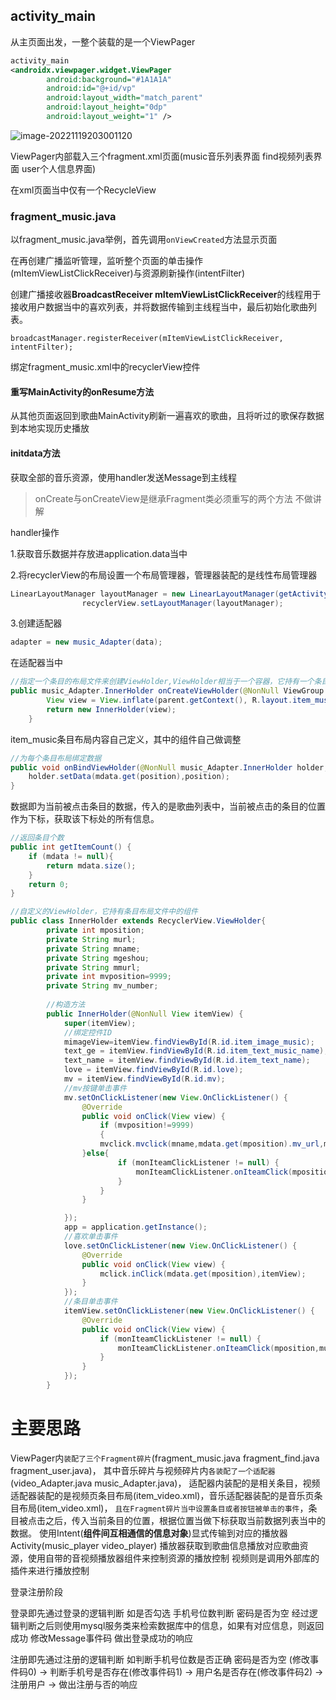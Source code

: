 ## activity_main

从主页面出发，一整个装载的是一个ViewPager

```xml
activity_main
<androidx.viewpager.widget.ViewPager
        android:background="#1A1A1A"
        android:id="@+id/vp"
        android:layout_width="match_parent"
        android:layout_height="0dp"
        android:layout_weight="1" />
```



![image-20221119203001120](C:\Users\Administrator\AppData\Roaming\Typora\typora-user-images\image-20221119203001120.png)

ViewPager内部载入三个fragment.xml页面(music音乐列表界面 find视频列表界面 user个人信息界面)

在xml页面当中仅有一个RecycleView



### fragment_music.java

以fragment_music.java举例，首先调用`onViewCreated`方法显示页面

在再创建广播监听管理，监听整个页面的单击操作(mItemViewListClickReceiver)与资源刷新操作(intentFilter)

创建广播接收器**BroadcastReceiver mItemViewListClickReceiver**的线程用于接收用户数据当中的喜欢列表，并将数据传输到主线程当中，最后初始化歌曲列表。

`broadcastManager.registerReceiver(mItemViewListClickReceiver, intentFilter);`

绑定fragment_music.xml中的recyclerView控件



#### 重写MainActivity的onResume方法

从其他页面返回到歌曲MainActivity刷新一遍喜欢的歌曲，且将听过的歌保存数据到本地实现历史播放



#### initdata方法

获取全部的音乐资源，使用handler发送Message到主线程



> onCreate与onCreateView是继承Fragment类必须重写的两个方法 不做讲解



handler操作

1.获取音乐数据并存放进application.data当中

2.将recyclerView的布局设置一个布局管理器，管理器装配的是线性布局管理器

```java
LinearLayoutManager layoutManager = new LinearLayoutManager(getActivity());
                recyclerView.setLayoutManager(layoutManager);
```

3.创建适配器

```java
adapter = new music_Adapter(data);
```

在适配器当中

```java
//指定一个条目的布局文件来创建ViewHolder,ViewHolder相当于一个容器，它持有一个条目中所拥有的的组件
public music_Adapter.InnerHolder onCreateViewHolder(@NonNull ViewGroup parent, int viewType) {
        View view = View.inflate(parent.getContext(), R.layout.item_music,null);
        return new InnerHolder(view);
    }
```

item_music条目布局内容自己定义，其中的组件自己做调整



```java
//为每个条目布局绑定数据
public void onBindViewHolder(@NonNull music_Adapter.InnerHolder holder, int position) {
    holder.setData(mdata.get(position),position);
}
```

数据即为当前被点击条目的数据，传入的是歌曲列表中，当前被点击的条目的位置作为下标，获取该下标处的所有信息。



```java
//返回条目个数
public int getItemCount() {
    if (mdata != null){
        return mdata.size();
    }
    return 0;
}
```



```java
//自定义的ViewHolder，它持有条目布局文件中的组件
public class InnerHolder extends RecyclerView.ViewHolder{
        private int mposition;
        private String murl;
        private String mname;
        private String mgeshou;
        private String mmurl;
        private int mvposition=9999;
        private String mv_number;
		
    	//构造方法
        public InnerHolder(@NonNull View itemView) {
            super(itemView);
            //绑定控件ID
           	mimageView=itemView.findViewById(R.id.item_image_music);
            text_ge = itemView.findViewById(R.id.item_text_music_name);
            text_name = itemView.findViewById(R.id.item_text_name);
            love = itemView.findViewById(R.id.love);
            mv = itemView.findViewById(R.id.mv);
            //mv按键单击事件
            mv.setOnClickListener(new View.OnClickListener() {
                @Override
                public void onClick(View view) {
                    if (mvposition!=9999)
                    {
                    mvclick.mvclick(mname,mdata.get(mposition).mv_url,mv_number);
                }else{
                        if (monIteamClickListener != null) {
                            monIteamClickListener.onIteamClick(mposition,murl,mname,mgeshou,mmurl);
                        }
                    }
                }

            });
            app = application.getInstance();
            //喜欢单击事件
            love.setOnClickListener(new View.OnClickListener() {
                @Override
                public void onClick(View view) {
                    mclick.inClick(mdata.get(mposition),itemView);
                }
            });
            //条目单击事件
            itemView.setOnClickListener(new View.OnClickListener() {
                @Override
                public void onClick(View view) {
                    if (monIteamClickListener != null) {
                        monIteamClickListener.onIteamClick(mposition,murl,mname,mgeshou,mmurl);
                    }
                }
            });
        }
```







# 主要思路

ViewPager内`装配了三个Fragment碎片`(fragment_music.java fragment_find.java fragment_user.java)，
其中音乐碎片与视频碎片内`各装配了一个适配器`(video_Adapter.java music_Adapter.java)，
适配器内装配的是相关条目，视频适配器装配的是视频页条目布局(item_video.xml)，音乐适配器装配的是音乐页条目布局(item_video.xml)，
`且在Fragment碎片当中设置条目或者按钮被单击的事件`，条目被点击之后，传入当前条目的位置，根据位置当做下标获取当前数据列表当中的数据。
使用Intent(**组件间互相通信的信息对象**)显式传输到对应的播放器Activity(music_player video_player)
播放器获取到歌曲信息播放对应歌曲资源，使用自带的音视频播放器组件来控制资源的播放控制 视频则是调用外部库的插件来进行播放控制



登录注册阶段

登录即先通过登录的逻辑判断 如是否勾选 手机号位数判断 密码是否为空
经过逻辑判断之后则使用mysql服务类来检索数据库中的信息，如果有对应信息，则返回成功 修改Message事件码 做出登录成功的响应

注册即先通过注册的逻辑判断 如判断手机号位数是否正确 密码是否为空 (修改事件码0) -> 判断手机号是否存在(修改事件码1) -> 用户名是否存在(修改事件码2) -> 注册用户 -> 做出注册与否的响应